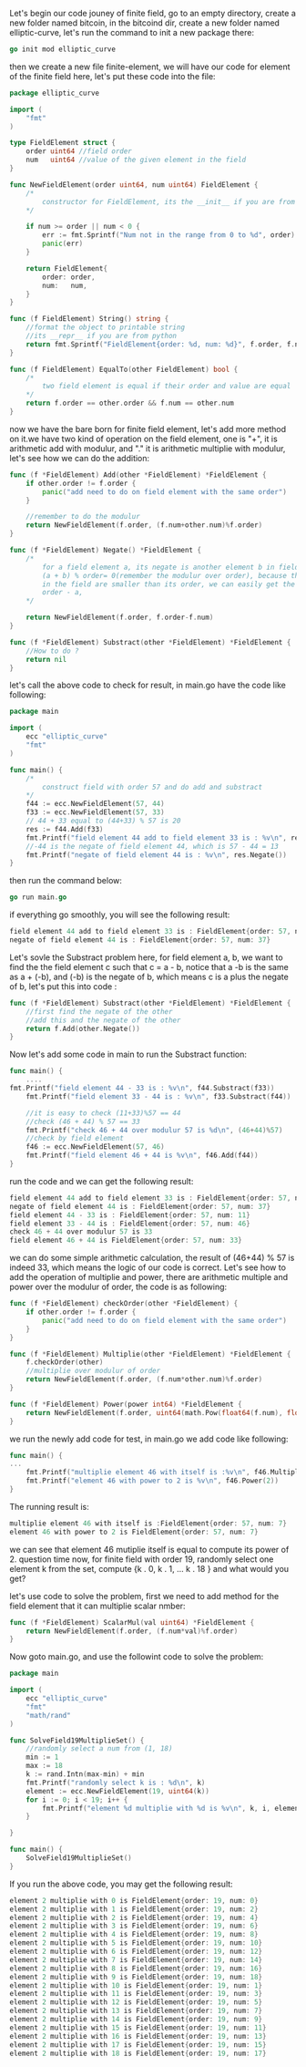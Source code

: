 Let's begin our code jouney of finite field, go to an empty directory, create a new folder named bitcoin, in the bitcoind dir, create a new 
folder named elliptic-curve, let's run the command to init a new package there:
```go
go init mod elliptic_curve
```

then we create a new file finite-element, we will have our code for  element of the finite field here, let's put these code into the file:
```go
package elliptic_curve

import (
	"fmt"
)

type FieldElement struct {
	order uint64 //field order
	num   uint64 //value of the given element in the field
}

func NewFieldElement(order uint64, num uint64) FieldElement {
	/*
		constructor for FieldElement, its the __init__ if you are from python
	*/

	if num >= order || num < 0 {
		err := fmt.Sprintf("Num not in the range from 0 to %d", order)
		panic(err)
	}

	return FieldElement{
		order: order,
		num:   num,
	}
}

func (f FieldElement) String() string {
	//format the object to printable string
	//its __repr__ if you are from python
	return fmt.Sprintf("FieldElement{order: %d, num: %d}", f.order, f.num)
}

func (f FieldElement) EqualTo(other FieldElement) bool {
	/*
		two field element is equal if their order and value are equal
	*/
	return f.order == other.order && f.num == other.num
}

```

now we have the bare born for finite field element, let's add more method on it.we have two kind of operation on the field element, one is "+", it is arithmetic add with modulur, and "." it is arithmetic multiplie with modulur, let's see how we can do the addition:
```go
func (f *FieldElement) Add(other *FieldElement) *FieldElement {
	if other.order != f.order {
		panic("add need to do on field element with the same order")
	}

	//remember to do the modulur
	return NewFieldElement(f.order, (f.num+other.num)%f.order)
}

func (f *FieldElement) Negate() *FieldElement {
	/*
		for a field element a, its negate is another element b in field such that
		(a + b) % order= 0(remember the modulur over order), because the value of element
		in the field are smaller than its order, we can easily get the negate of a by
		order - a,
	*/

	return NewFieldElement(f.order, f.order-f.num)
}

func (f *FieldElement) Substract(other *FieldElement) *FieldElement {
	//How to do ?
	return nil
}

```

let's call the above code to check for result, in main.go have the code like following:
```go
package main

import (
	ecc "elliptic_curve"
	"fmt"
)

func main() {
	/*
		construct field with order 57 and do add and substract
	*/
	f44 := ecc.NewFieldElement(57, 44)
	f33 := ecc.NewFieldElement(57, 33)
	// 44 + 33 equal to (44+33) % 57 is 20
	res := f44.Add(f33)
	fmt.Printf("field element 44 add to field element 33 is : %v\n", res)
	//-44 is the negate of field element 44, which is 57 - 44 = 13
	fmt.Printf("negate of field element 44 is : %v\n", res.Negate())
}
```
then run the command below:
```go
go run main.go
```
if everything go smoothly, you will see the following result:
```go
field element 44 add to field element 33 is : FieldElement{order: 57, num: 20}
negate of field element 44 is : FieldElement{order: 57, num: 37}
```

Let's sovle the Substract problem here, for field element a, b, we want to find the the field element c such that c = a - b, notice that a -b is the same as a + (-b), and (-b) is the negate of b, which means c is a plus the negate of b, let's put this into code :
```go
func (f *FieldElement) Substract(other *FieldElement) *FieldElement {
	//first find the negate of the other
	//add this and the negate of the other
	return f.Add(other.Negate())
}
```
Now let's add some code in main to run the Substract function:
```go
func main() {
    ....
fmt.Printf("field element 44 - 33 is : %v\n", f44.Substract(f33))
	fmt.Printf("field element 33 - 44 is : %v\n", f33.Substract(f44))

	//it is easy to check (11+33)%57 == 44
	//check (46 + 44) % 57 == 33
	fmt.Printf("check 46 + 44 over modulur 57 is %d\n", (46+44)%57)
	//check by field element
	f46 := ecc.NewFieldElement(57, 46)
	fmt.Printf("field element 46 + 44 is %v\n", f46.Add(f44))
}
```
run the code and we can get the following result:
```go
field element 44 add to field element 33 is : FieldElement{order: 57, num: 20}
negate of field element 44 is : FieldElement{order: 57, num: 37}
field element 44 - 33 is : FieldElement{order: 57, num: 11}
field element 33 - 44 is : FieldElement{order: 57, num: 46}
check 46 + 44 over modulur 57 is 33
field element 46 + 44 is FieldElement{order: 57, num: 33}
```
we can do some simple arithmetic calculation, the result of (46+44) % 57 is indeed 33, which means the logic of our code is correct. Let's see how to add the operation of multiplie and power, there are arithmetic multiple and power over the modulur of order, the code is as following:
```go
func (f *FieldElement) checkOrder(other *FieldElement) {
	if other.order != f.order {
		panic("add need to do on field element with the same order")
	}
}

func (f *FieldElement) Multiplie(other *FieldElement) *FieldElement {
	f.checkOrder(other)
	//multiplie over modulur of order
	return NewFieldElement(f.order, (f.num*other.num)%f.order)
}

func (f *FieldElement) Power(power int64) *FieldElement {
	return NewFieldElement(f.order, uint64(math.Pow(float64(f.num), float64(power)))%f.order)
}
```
we run the newly add code for test, in main.go we add code like following:
```go
func main() {
...
    fmt.Printf("multiplie element 46 with itself is :%v\n", f46.Multiplie(f46))
    fmt.Printf("element 46 with power to 2 is %v\n", f46.Power(2))
}
```
The running result is:
```go
multiplie element 46 with itself is :FieldElement{order: 57, num: 7}
element 46 with power to 2 is FieldElement{order: 57, num: 7}
```
we can see that element 46 mutiplie itself is equal to compute its power of 2. question time now, for finite field with order 19, randomly select one element  k from the set,
compute {k . 0, k . 1, ... k . 18 } and what would you get?

let's use code to solve the problem, first we need to add method for the field element that it can multiplie scalar nmber:
```go
func (f *FieldElement) ScalarMul(val uint64) *FieldElement {
	return NewFieldElement(f.order, (f.num*val)%f.order)
}
```
Now goto main.go, and use the followint code to solve the problem:
```go
package main

import (
	ecc "elliptic_curve"
	"fmt"
	"math/rand"
)

func SolveField19MultiplieSet() {
	//randomly select a num from (1, 18)
	min := 1
	max := 18
	k := rand.Intn(max-min) + min
	fmt.Printf("randomly select k is : %d\n", k)
	element := ecc.NewFieldElement(19, uint64(k))
	for i := 0; i < 19; i++ {
		fmt.Printf("element %d multiplie with %d is %v\n", k, i, element.ScalarMul(uint64(i)))
	}

}

func main() {
	SolveField19MultiplieSet()
}

```
If you run the above code, you may get the following result:
```go
element 2 multiplie with 0 is FieldElement{order: 19, num: 0}
element 2 multiplie with 1 is FieldElement{order: 19, num: 2}
element 2 multiplie with 2 is FieldElement{order: 19, num: 4}
element 2 multiplie with 3 is FieldElement{order: 19, num: 6}
element 2 multiplie with 4 is FieldElement{order: 19, num: 8}
element 2 multiplie with 5 is FieldElement{order: 19, num: 10}
element 2 multiplie with 6 is FieldElement{order: 19, num: 12}
element 2 multiplie with 7 is FieldElement{order: 19, num: 14}
element 2 multiplie with 8 is FieldElement{order: 19, num: 16}
element 2 multiplie with 9 is FieldElement{order: 19, num: 18}
element 2 multiplie with 10 is FieldElement{order: 19, num: 1}
element 2 multiplie with 11 is FieldElement{order: 19, num: 3}
element 2 multiplie with 12 is FieldElement{order: 19, num: 5}
element 2 multiplie with 13 is FieldElement{order: 19, num: 7}
element 2 multiplie with 14 is FieldElement{order: 19, num: 9}
element 2 multiplie with 15 is FieldElement{order: 19, num: 11}
element 2 multiplie with 16 is FieldElement{order: 19, num: 13}
element 2 multiplie with 17 is FieldElement{order: 19, num: 15}
element 2 multiplie with 18 is FieldElement{order: 19, num: 17}
```

